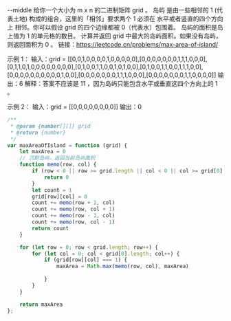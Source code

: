 --middle
给你一个大小为 m x n 的二进制矩阵 grid 。
岛屿 是由一些相邻的 1 (代表土地) 构成的组合，这里的「相邻」要求两个 1 必须在 水平或者竖直的四个方向上 相邻。你可以假设 grid 的四个边缘都被 0（代表水）包围着。
岛屿的面积是岛上值为 1 的单元格的数目。
计算并返回 grid 中最大的岛屿面积。如果没有岛屿，则返回面积为 0 。
链接：https://leetcode.cn/problems/max-area-of-island/

示例 1：
输入：grid = [[0,0,1,0,0,0,0,1,0,0,0,0,0],[0,0,0,0,0,0,0,1,1,1,0,0,0],[0,1,1,0,1,0,0,0,0,0,0,0,0],[0,1,0,0,1,1,0,0,1,0,1,0,0],[0,1,0,0,1,1,0,0,1,1,1,0,0],[0,0,0,0,0,0,0,0,0,0,1,0,0],[0,0,0,0,0,0,0,1,1,1,0,0,0],[0,0,0,0,0,0,0,1,1,0,0,0,0]]
输出：6
解释：答案不应该是 11 ，因为岛屿只能包含水平或垂直这四个方向上的 1 。

示例 2：
输入：grid = [[0,0,0,0,0,0,0,0]]
输出：0


```javascript
/**
 * @param {number[][]} grid
 * @return {number}
 */
var maxAreaOfIsland = function (grid) {
    let maxArea = 0
    // 沉默岛屿，返回当前岛屿面积
    function memo(row, col) {
        if (row < 0 || row >= grid.length || col < 0 || col >= grid[0].length || grid[row][col] === 0) {
            return 0
        }
        let count = 1
        grid[row][col] = 0
        count += memo(row + 1, col)
        count += memo(row, col + 1)
        count += memo(row - 1, col)
        count += memo(row, col - 1)
        return count
    }

    for (let row = 0; row < grid.length; row++) {
        for (let col = 0; col < grid[0].length; col++) {
            if (grid[row][col] === 1) {
                maxArea = Math.max(memo(row, col), maxArea)
                
            }
        }
    }

    return maxArea
};
```
